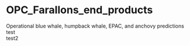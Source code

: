 # OPC_Farallons_end_products
Operational blue whale, humpback whale, EPAC, and anchovy predictions  
test  
test2  
